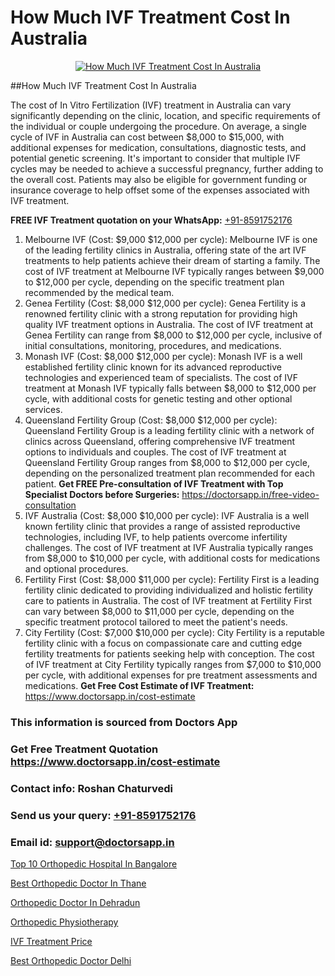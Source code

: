 # How Much IVF Treatment Cost In Australia

<p align="center">
  <a href="https://doctorsapp.in/treatment/ivf-treatment">
    <img src="https://doctorsapp.co.in/uploads/treatment_image/ICSI.jpg" alt="How Much IVF Treatment Cost In Australia">
  </a>
</p>
##How Much IVF Treatment Cost In Australia

The cost of In Vitro Fertilization (IVF) treatment in Australia can vary significantly depending on the clinic, location, and specific requirements of the individual or couple undergoing the procedure. On average, a single cycle of IVF in Australia can cost between $8,000 to $15,000, with additional expenses for medication, consultations, diagnostic tests, and potential genetic screening. It's important to consider that multiple IVF cycles may be needed to achieve a successful pregnancy, further adding to the overall cost. Patients may also be eligible for government funding or insurance coverage to help offset some of the expenses associated with IVF treatment.

**FREE IVF Treatment quotation on your WhatsApp:**  [+91-8591752176](https://api.whatsapp.com/send?phone=8591752176)

1) Melbourne IVF (Cost: $9,000   $12,000 per cycle):
Melbourne IVF is one of the leading fertility clinics in Australia, offering state of the art IVF treatments to help patients achieve their dream of starting a family. The cost of IVF treatment at Melbourne IVF typically ranges between $9,000 to $12,000 per cycle, depending on the specific treatment plan recommended by the medical team.
2) Genea Fertility (Cost: $8,000   $12,000 per cycle):
Genea Fertility is a renowned fertility clinic with a strong reputation for providing high quality IVF treatment options in Australia. The cost of IVF treatment at Genea Fertility can range from $8,000 to $12,000 per cycle, inclusive of initial consultations, monitoring, procedures, and medications.
3) Monash IVF (Cost: $8,000   $12,000 per cycle):
Monash IVF is a well established fertility clinic known for its advanced reproductive technologies and experienced team of specialists. The cost of IVF treatment at Monash IVF typically falls between $8,000 to $12,000 per cycle, with additional costs for genetic testing and other optional services.
4) Queensland Fertility Group (Cost: $8,000   $12,000 per cycle):
Queensland Fertility Group is a leading fertility clinic with a network of clinics across Queensland, offering comprehensive IVF treatment options to individuals and couples. The cost of IVF treatment at Queensland Fertility Group ranges from $8,000 to $12,000 per cycle, depending on the personalized treatment plan recommended for each patient.
**Get FREE Pre-consultation of IVF Treatment with Top Specialist Doctors before Surgeries:** https://doctorsapp.in/free-video-consultation
5) IVF Australia (Cost: $8,000   $10,000 per cycle):
IVF Australia is a well known fertility clinic that provides a range of assisted reproductive technologies, including IVF, to help patients overcome infertility challenges. The cost of IVF treatment at IVF Australia typically ranges from $8,000 to $10,000 per cycle, with additional costs for medications and optional procedures.
6) Fertility First (Cost: $8,000   $11,000 per cycle):
Fertility First is a leading fertility clinic dedicated to providing individualized and holistic fertility care to patients in Australia. The cost of IVF treatment at Fertility First can vary between $8,000 to $11,000 per cycle, depending on the specific treatment protocol tailored to meet the patient's needs.
7) City Fertility (Cost: $7,000   $10,000 per cycle):
City Fertility is a reputable fertility clinic with a focus on compassionate care and cutting edge fertility treatments for patients seeking help with conception. The cost of IVF treatment at City Fertility typically ranges from $7,000 to $10,000 per cycle, with additional expenses for pre treatment assessments and medications.
**Get Free Cost Estimate of IVF Treatment:** https://www.doctorsapp.in/cost-estimate

### This information is sourced from Doctors App 
### Get Free Treatment Quotation https://www.doctorsapp.in/cost-estimate
### Contact info: Roshan Chaturvedi 
### Send us your query: [+91-8591752176](https://api.whatsapp.com/send?phone=8591752176) 
### Email id: support@doctorsapp.in

[Top 10 Orthopedic Hospital In Bangalore](https://www.linkedin.com/pulse/top-10-orthopedic-hospital-bangalore-doctorsapp-khulna-zydle/?lipi=urn%3Ali%3Apage%3Ad_flagship3_publishing_published%3BGEqZN5HRTtyyjvrP1Bdt0Q%3D%3D)

[Best Orthopedic Doctor In Thane](https://www.linkedin.com/pulse/best-orthopedic-doctor-thane-doctorsapp-chittagong-jmwqe?trackingId=euOLHdbU3sw0TI%2Fdgc2XZg%3D%3D&lipi=urn%3Ali%3Apage%3Ad_flagship3_company_admin%3BUjs5mcUZR9ewYOKOFkpg2w%3D%3D)

[Orthopedic Doctor In Dehradun](https://medium.com/@vimalrana22/orthopedic-doctor-in-dehradun-a6c0bcc6ead0)

[Orthopedic Physiotherapy](https://medium.com/@vimalrana22/orthopedic-physiotherapy-591046fcb03b)

[IVF Treatment Price](https://doctors-apps.github.io/doctorsapp/ivf-treatment-price)

[Best Orthopedic Doctor Delhi](https://doctors-apps.github.io/doctorsapp/best-orthopedic-doctor-delhi)

